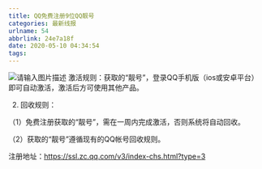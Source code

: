 ```yaml
---
title: QQ免费注册9位QQ靓号
categories: 最新线报
urlname: 54
abbrlink: 24e7a18f
date: 2020-05-10 04:34:54
tags:
---
```

![请输入图片描述][1]
激活规则：获取的“靓号”，登录QQ手机版（ios或安卓平台）即可自动激活，激活后方可使用其他产品。

2. 回收规则：

（1）免费注册获取的“靓号”，需在一周内完成激活，否则系统将自动回收。

（2）获取的“靓号”遵循现有的QQ帐号回收规则。

注册地址：https://ssl.zc.qq.com/v3/index-chs.html?type=3

  [1]: http://p2.so.qhimgs1.com/t026444506b50a5516e.jpg